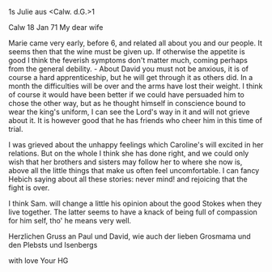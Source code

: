 <Herrn Doktor Gundert>1s Julie aus <Calw. d.G.>1

 Calw 18 Jan 71
My dear wife

Marie came very early, before 6, and related all about you and our people. It seems then that the wine must be given up. If otherwise the appetite is good I think the feverish symptoms don't matter much, coming perhaps from the general debility. - About David you must not be anxious, it is of course a hard apprenticeship, but he will get through it as others did. In a month the difficulties will be over and the arms have lost their weight. I think of course it would have been better if we could have persuaded him to chose the other way, but as he thought himself in conscience bound to wear the king's uniform, I can see the Lord's way in it and will not grieve about it. It is however good that he has friends who cheer him in this time of trial.

I was grieved about the unhappy feelings which Caroline's will excited in her relations. But on the whole I think she has done right, and we could only wish that her brothers and sisters may follow her to where she now is, above all the little things that make us often feel uncomfortable. I can fancy Hebich saying about all these stories: never mind! and rejoicing that the fight is over.

I think Sam. will change a little his opinion about the good Stokes when they live together. The latter seems to have a knack of being full of compassion for him self, tho' he means very well.

Herzlichen Gruss an Paul und David, wie auch der lieben Grosmama und den Plebsts und Isenbergs

 with love Your HG

